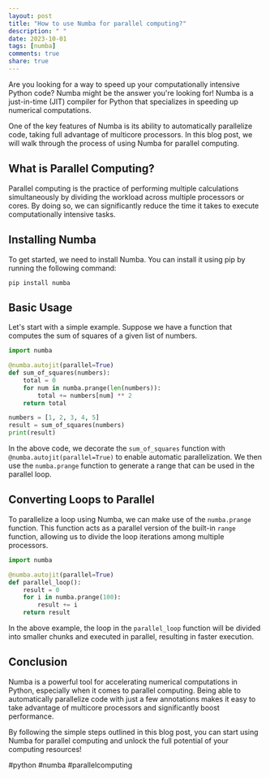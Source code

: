 ```yaml
---
layout: post
title: "How to use Numba for parallel computing?"
description: " "
date: 2023-10-01
tags: [numba]
comments: true
share: true
---
```


Are you looking for a way to speed up your computationally intensive Python code? Numba might be the answer you're looking for! Numba is a just-in-time (JIT) compiler for Python that specializes in speeding up numerical computations.

One of the key features of Numba is its ability to automatically parallelize code, taking full advantage of multicore processors. In this blog post, we will walk through the process of using Numba for parallel computing.

## What is Parallel Computing?

Parallel computing is the practice of performing multiple calculations simultaneously by dividing the workload across multiple processors or cores. By doing so, we can significantly reduce the time it takes to execute computationally intensive tasks.

## Installing Numba

To get started, we need to install Numba. You can install it using pip by running the following command:

```shell
pip install numba
```

## Basic Usage

Let's start with a simple example. Suppose we have a function that computes the sum of squares of a given list of numbers.

```python
import numba

@numba.autojit(parallel=True)
def sum_of_squares(numbers):
    total = 0
    for num in numba.prange(len(numbers)):
        total += numbers[num] ** 2
    return total

numbers = [1, 2, 3, 4, 5]
result = sum_of_squares(numbers)
print(result)
```

In the above code, we decorate the `sum_of_squares` function with `@numba.autojit(parallel=True)` to enable automatic parallelization. We then use the `numba.prange` function to generate a range that can be used in the parallel loop.

## Converting Loops to Parallel

To parallelize a loop using Numba, we can make use of the `numba.prange` function. This function acts as a parallel version of the built-in `range` function, allowing us to divide the loop iterations among multiple processors.

```python
import numba

@numba.autojit(parallel=True)
def parallel_loop():
    result = 0
    for i in numba.prange(100):
        result += i
    return result
```

In the above example, the loop in the `parallel_loop` function will be divided into smaller chunks and executed in parallel, resulting in faster execution.

## Conclusion

Numba is a powerful tool for accelerating numerical computations in Python, especially when it comes to parallel computing. Being able to automatically parallelize code with just a few annotations makes it easy to take advantage of multicore processors and significantly boost performance.

By following the simple steps outlined in this blog post, you can start using Numba for parallel computing and unlock the full potential of your computing resources!

#python #numba #parallelcomputing